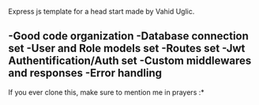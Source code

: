 Express js template  for a head start made by  Vahid Uglic.
##
-Good code organization
-Database connection set
-User and Role models set
-Routes set
-Jwt Authentification/Auth set
-Custom middlewares and responses
-Error handling
-----------------------------------------------
If you ever clone this, make sure to mention me in prayers :*
